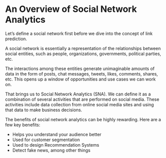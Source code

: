 
# An Overview of Social Network Analytics

Let’s define a social network first before we dive into the concept of link prediction.

A social network is essentially a representation of the relationships between social entities, such as people, organizations, governments, political parties, etc.

The interactions among these entities generate unimaginable amounts of data in the form of posts, chat messages, tweets, likes, comments, shares, etc. This opens up a window of opportunities and use cases we can work on.

That brings us to Social Network Analytics (SNA). We can define it as a combination of several activities that are performed on social media. These activities include data collection from online social media sites and using that data to make business decisions.

The benefits of social network analytics can be highly rewarding. Here are a few key benefits:

- Helps you understand your audience better
- Used for customer segmentation
- Used to design Recommendation Systems
- Detect fake news, among other things
